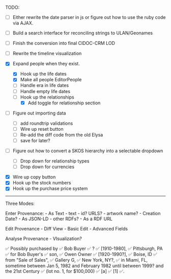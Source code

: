 TODO:

* [ ] Either rewrite the date parser in js or figure out how to use the ruby code via AJAX.
* [ ] Build a search interface for reconciling strings to ULAN/Geonames
* [ ] Finish the conversion into final CIDOC-CRM LOD
* [ ] Rewrite the timeline visualization

* [x] Expand people when they exist.

  * [x] Hook up the life dates
  * [x] Make all people EditorPeople
  * [ ] Handle era in life dates
  * [ ] Handle empty life dates
  * [ ] Hook up the relationships
    * [x] Add toggle for relationship section

* [ ] Figure out importing data

  * [ ] add roundtrip validations
  * [ ] Wire up reset button
  * [ ] Re-add the diff code from the old Elysa
  * [ ] save for later?

* [ ] Figure out how to convert a SKOS hierarchy into a selectable dropdown
  * [ ] Drop down for relationship types
  * [ ] Drop down for currencies

- [x] Wire up copy button
- [x] Hook up the stock numbers
- [x] Hook up the purchase price system

---

Three Modes:

Enter Provenance: - As Text - text - id? URLS? - artwork name? - Creation Date? - As JSON-LD - other RDFs? - As a RDF URL

Edit Provenance - Diff View - Basic Edit - Advanced Fields

Analyse Provenance - VIsualization?

✅ Possibly
purchased by
✅ Bob Buyer
✅ ?
✅ [1910-1980],
✅ Pittsburgh, PA
✅ for Bob Buyer's
✅ son,
✅ Owen Owner
✅ [1920-1990?],
✅ Boise, ID
✅ from "Sale of Sales",
✅ Gallery G,
✅ New York, NY?,
✅ in Miami, FL,
sometime between Jan 5, 1982 and February 1982 until between 1999? and the 21st Century
✅ (lot no. 1, for $100,000)
✅ [a]
✅ [1]
✅.
